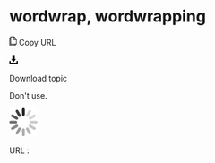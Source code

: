 # wordwrap, wordwrapping

![Copy URL](media/wordwrap-wordwrapping/Copy.png)
Copy URL

![Download](media/wordwrap-wordwrapping/Download.png)

Download topic

Don't use.

![In progress](media/wordwrap-wordwrapping/activity-large.gif)

URL :
